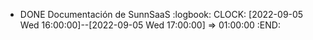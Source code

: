- DONE Documentación de SunnSaaS
  :logbook:
  CLOCK: [2022-09-05 Wed 16:00:00]--[2022-09-05 Wed 17:00:00] =>  01:00:00
  :END:
